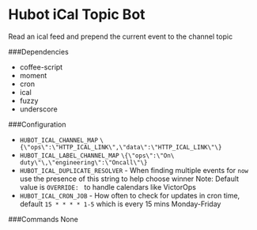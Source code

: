 # Hubot iCal Topic Bot
Read an ical feed and prepend the current event to the channel topic

###Dependencies
  * coffee-script
  * moment
  * cron
  * ical
  * fuzzy
  * underscore

###Configuration
 - `HUBOT_ICAL_CHANNEL_MAP` `\{\"ops\":\"HTTP_ICAL_LINK\",\"data\":\"HTTP_ICAL_LINK\"\}`
 - `HUBOT_ICAL_LABEL_CHANNEL_MAP` `\{\"ops\":\"On\ duty\"\,\"engineering\":\"Oncall\"\}`
 - `HUBOT_ICAL_DUPLICATE_RESOLVER` - When finding multiple events for `now` use the presence of this string to help choose winner
   Note: Default value is `OVERRIDE: ` to handle calendars like VictorOps
 - `HUBOT_ICAL_CRON_JOB` - How often to check for updates in cron time, default `15 * * * * 1-5` which is every 15 mins Monday-Friday

###Commands
None
